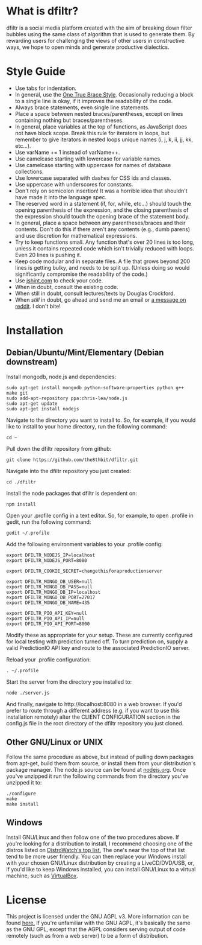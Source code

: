 What is dfiltr?
====

dfiltr is a social media platform created with the aim of breaking down filter bubbles using the same class of algorithm that is used to generate them. By rewarding users for challenging the views of other users in constructive ways, we hope to open minds and generate productive dialectics.

Style Guide
============

* Use tabs for indentation.
* In general, use the [One True Brace Style](http://en.wikipedia.org/wiki/Indent_style#Variant:_1TBS). Occasionally reducing a block to a single line is okay, if it improves the readability of the code.
* Always brace statements, even single line statements.
* Place a space between nested braces/parentheses, except on lines containing nothing but braces/parentheses.
* In general, place variables at the top of functions, as JavaScript does not have block scope. Break this rule for iterators in loops, but remember to give iterators in nested loops unique names (i, j, k, ii, jj, kk, etc...).
* Use varName += 1 instead of varName++.
* Use camelcase starting with lowercase for variable names.
* Use camelcase starting with uppercase for names of database collections.
* Use lowercase separated with dashes for CSS ids and classes.
* Use uppercase with underscores for constants. 
* Don't rely on semicolon insertion! It was a horrible idea that shouldn't have made it into the language spec.
* The reserved word in a statement (if, for, while, etc...) should touch the opening parenthesis of the expression, and the closing parenthesis of the expression should touch the opening brace of the statement body.
* In general, place a space between any parentheses/braces and their contents. Don't do this if there aren't any contents (e.g., dumb parens) and use discretion for mathematical expressions.
* Try to keep functions small. Any function that's over 20 lines is too long, unless it contains repeated code which isn't trivially reduced with loops. Even 20 lines is pushing it.
* Keep code modular and in separate files. A file that grows beyond 200 lines is getting bulky, and needs to be split up. (Unless doing so would significantly compromise the readability of the code.)
* Use [jshint.com](http://jshint.com) to check your code.
* When in doubt, consult the existing code.
* When still in doubt, consult lectures/texts by Douglas Crockford.
* When *still* in doubt, go ahead and send me an email or [a message on reddit](http://www.reddit.com/u/the8thbit). I don't bite!

Installation
============

Debian/Ubuntu/Mint/Elementary (Debian downstream)
------------------

Install mongodb, node.js and dependencies:
    
    sudo apt-get install mongodb python-software-properties python g++ make git
    sudo add-apt-repository ppa:chris-lea/node.js
    sudo apt-get update
    sudo apt-get install nodejs

Navigate to the directory you want to install to. So, for example, if you would like to install to your home directory, run the following command:

    cd ~

Pull down the dfiltr repository from github:

    git clone https://github.com/the8thbit/dfiltr.git

Navigate into the dfiltr repository you just created:

    cd ./dfiltr
    
Install the node packages that dfiltr is dependent on:

    npm install
    
Open your .profile config in a text editor. So, for example, to open .profile in gedit, run the following command:

    gedit ~/.profile
    
Add the following environment variables to your .profile config:

    export DFILTR_NODEJS_IP=localhost
    export DFILTR_NODEJS_PORT=8080

    export DFILTR_COOKIE_SECRET=changethisforaproductionserver

    export DFILTR_MONGO_DB_USER=null
    export DFILTR_MONGO_DB_PASS=null
    export DFILTR_MONGO_DB_IP=localhost
    export DFILTR_MONGO_DB_PORT=27017
    export DFILTR_MONGO_DB_NAME=435

    export DFILTR_PIO_API_KEY=null
    export DFILTR_PIO_API_IP=null
    export DFILTR_PIO_API_PORT=8000

Modify these as appropriate for your setup. These are currently configured for local testing with prediction turned off. To turn prediction on, supply a valid PredictionIO API key and route to the associated PredictionIO server.

Reload your .profile configuration:

    . ~/.profile
    
Start the server from the directory you installed to:

    node ./server.js
    
And finally, navigate to http://localhost:8080 in a web browser. If you'd prefer to route through a different address (e.g. if you want to use this installation remotely) alter the CLIENT CONFIGURATION section in the config.js file in the root directory of the dfiltr repository you just cloned.

Other GNU/Linux or UNIX
-----------------------

Follow the same procedure as above, but instead of pulling down packages from apt-get, build them from source, or install them from your distribution's package manager. The node.js source can be found at [nodejs.org](http://nodejs.org/). Once you've unzipped it run the following commands from the directory you've unzipped it to:

    ./configure
    make
    make install
    
Windows
-----------------------

Install GNU/Linux and then follow one of the two procedures above. If you're looking for a distribution to install, I recommend choosing one of the distros listed on [DistroWatch's top list.](http://distrowatch.com/dwres.php?resource=major) The one's near the top of that list tend to be more user friendly. You can then replace your Windows install with your chosen GNU/Linux distribution by creating a LiveCD/DVD/USB, or, if you'd like to keep Windows installed, you can install GNU/Linux to a virtual machine, such as [VirtualBox](https://www.virtualbox.org/).

License
=======

This project is licensed under the GNU AGPL v3. More information can be found [here.](https://github.com/the8thbit/dfiltr/blob/master/LICENSE.md) If you're unfamiliar with the GNU AGPL, it's basically the same as the GNU GPL, except that the AGPL considers serving output of code remotely (such as from a web server) to be a form of distribution.